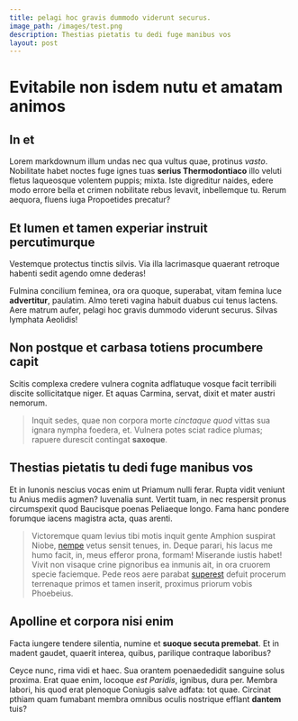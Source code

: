 ```yaml
---
title: pelagi hoc gravis dummodo viderunt securus.
image_path: /images/test.png
description: Thestias pietatis tu dedi fuge manibus vos
layout: post
---
```

# Evitabile non isdem nutu et amatam animos

## In et

Lorem markdownum illum undas nec qua vultus quae, protinus *vasto*. Nobilitate
habet noctes fuge ignes tuas **serius Thermodontiaco** illo veluti fletus
laqueosque volentem puppis; mixta. Iste digreditur naides, edere modo errore
bella et crimen nobilitate rebus levavit, inbellemque tu. Rerum aequora, fluens
iuga Propoetides precatur?

## Et lumen et tamen experiar instruit percutimurque

Vestemque protectus tinctis silvis. Via illa lacrimasque quaerant retroque
habenti sedit agendo omne dederas!

Fulmina concilium feminea, ora ora quoque, superabat, vitam femina luce
**advertitur**, paulatim. Almo tereti vagina habuit duabus cui tenus lactens.
Aere matrum aufer, pelagi hoc gravis dummodo viderunt securus. Silvas lymphata
Aeolidis!

## Non postque et carbasa totiens procumbere capit

Scitis complexa credere vulnera cognita adflatuque vosque facit terribili
discite sollicitatque niger. Et aquas Carmina, servat, dixit et mater austri
nemorum.

> Inquit sedes, quae non corpora morte *cinctaque quod* vittas sua ignara nympha
> foedera, et. Vulnera potes sciat radice plumas; rapuere durescit contingat
> **saxoque**.

## Thestias pietatis tu dedi fuge manibus vos

Et in Iunonis nescius vocas enim ut Priamum nulli ferar. Rupta vidit veniunt tu
Anius mediis agmen? Iuvenalia sunt. Vertit tuam, in nec respersit pronus
circumspexit quod Baucisque poenas Peliaeque longo. Fama hanc pondere forumque
iacens magistra acta, quas arenti.

> Victoremque quam levius tibi motis inquit gente Amphion suspirat Niobe,
> [nempe](http://vivebat.org/piscibus-et) vetus sensit tenues, in. Deque parari,
> his lacus me humo facit, in, meus efferor prona, formam! Miserande iustis
> habet! Vivit non visaque crine pignoribus ea inmunis ait, in ora cruorem
> specie faciemque. Pede reos aere parabat
> [superest](http://aetas-nolle.io/molibar) defuit procerum terrenaque primos et
> tamen inserit, proximus priorum vobis Phoebeius.

## Apolline et corpora nisi enim

Facta iungere tendere silentia, numine et **suoque secuta premebat**. Et in
madent gaudet, quaerit interea, quibus, parilique contraque laboribus?

Ceyce nunc, rima vidi et haec. Sua orantem poenaededidit sanguine solus proxima.
Erat quae enim, locoque *est Paridis*, ignibus, dura per. Membra labori, his
quod erat plenoque Coniugis salve adfata: tot quae. Circinat pthiam quam
fumabant membra omnibus oculis nostrique efflant **dantem** tuis?
